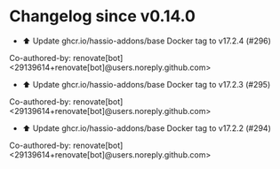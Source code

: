 # Changelog since v0.14.0
- ⬆️ Update ghcr.io/hassio-addons/base Docker tag to v17.2.4 (#296)

Co-authored-by: renovate[bot] <29139614+renovate[bot]@users.noreply.github.com> 
- ⬆️ Update ghcr.io/hassio-addons/base Docker tag to v17.2.3 (#295)

Co-authored-by: renovate[bot] <29139614+renovate[bot]@users.noreply.github.com> 
- ⬆️ Update ghcr.io/hassio-addons/base Docker tag to v17.2.2 (#294)

Co-authored-by: renovate[bot] <29139614+renovate[bot]@users.noreply.github.com> 
